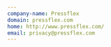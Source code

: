 ```yaml
---
company-name: Pressflex
domain: pressflex.com
home: http://www.pressflex.com/
email: privacy@pressflex.com
---
```




